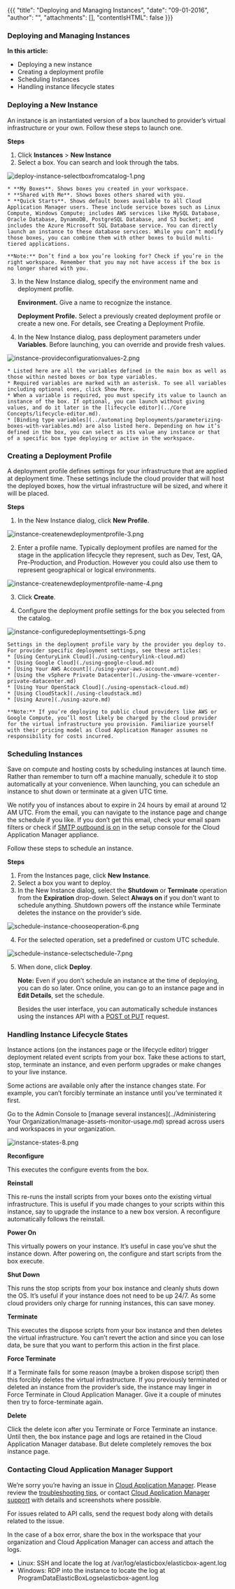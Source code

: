 {{{ "title": "Deploying and Managing Instances",
"date": "09-01-2016",
"author": "",
"attachments": [],
"contentIsHTML": false
}}}

### Deploying and Managing Instances

**In this article:**

* Deploying a new instance
* Creating a deployment profile
* Scheduling Instances
* Handling instance lifecycle states

### Deploying a New Instance

An instance is an instantiated version of a box launched to provider’s virtual infrastructure or your own. Follow these steps to launch one.

**Steps**
1. Click **Instances** > **New Instance**
2. Select a box. You can search and look through the tabs.

  ![deploy-instance-selectboxfromcatalog-1.png](../../images/cloud-application-manager/deploy-instance-selectboxfromcatalog-1.png)

    * **My Boxes**. Shows boxes you created in your workspace.
    * **Shared with Me**. Shows boxes others shared with you.
    * **Quick Starts**. Shows default boxes available to all Cloud Application Manager users. These include service boxes such as Linux Compute, Windows Compute; includes AWS services like MySQL Database, Oracle Database, DynamoDB, PostgreSQL Database, and S3 bucket; and includes the Azure Microsoft SQL Database service. You can directly launch an instance to these database services. While you can’t modify those boxes, you can combine them with other boxes to build multi-tiered applications.

    **Note:** Don’t find a box you’re looking for? Check if you’re in the right workspace. Remember that you may not have access if the box is no longer shared with you.

3. In the New Instance dialog, specify the environment name and deployment profile.

   **Environment.** Give a name to recognize the instance.

   **Deployment Profile.** Select a previously created deployment profile or create a new one. For details, see Creating a Deployment Profile.

4. In the New Instance dialog, pass deployment parameters under **Variables**. Before launching, you can override and provide fresh values.

  ![instance-provideconfigurationvalues-2.png](../../images/cloud-application-manager/instance-provideconfigurationvalues-2.png)

    * Listed here are all the variables defined in the main box as well as those within nested boxes or box type variables.
    * Required variables are marked with an asterisk. To see all variables including optional ones, click Show More.
    * When a variable is required, you must specify its value to launch an instance of the box. If optional, you can launch without giving values, and do it later in the [lifecycle editor](../Core Concepts/lifecycle-editor.md).
    * [Binding type variables](../automating Deplooyments/parameterizing-boxes-with-variables.md) are also listed here. Depending on how it’s defined in the box, you can select as its value any instance or that of a specific box type deploying or active in the workspace.

### Creating a Deployment Profile

A deployment profile defines settings for your infrastructure that are applied at deployment time. These settings include the cloud provider that will host the deployed boxes, how the virtual infrastructure will be sized, and where it will be placed.

**Steps**

1. In the New Instance dialog, click **New Profile**.

  ![instance-createnewdeploymentprofile-3.png](../../images/cloud-application-manager/instance-createnewdeploymentprofile-3.png)

2. Enter a profile name. Typically deployment profiles are named for the stage in the application lifecycle they represent, such as Dev, Test, QA, Pre-Production, and Production. However you could also use them to represent geographical or logical environments.

  ![instance-createnewdeploymentprofile-name-4.png](../../images/cloud-application-manager/instance-createnewdeploymentprofile-name-4.png)

3. Click **Create**.

4. Configure the deployment profile settings for the box you selected from the catalog.

  ![instance-configuredeploymentsettings-5.png](../../images/cloud-application-manager/instance-configuredeploymentsettings-5.png)

    Settings in the deployment profile vary by the provider you deploy to. For provider specific deployment settings, see these articles:
    * [Using CenturyLink Cloud](./using-centurylink-cloud.md)
    * [Using Google Cloud](./using-google-cloud.md)
    * [Using Your AWS Account](./using-your-aws-account.md)
    * [Using the vSphere Private Datacenter](./using-the-vmware-vcenter-private-datacenter.md)
    * [Using Your OpenStack Cloud](./using-openstack-cloud.md)
    * [Using CloudStack](./using-cloudstack.md)
    * [Using Azure](./using-azure.md)

    **Note:** If you’re deploying to public cloud providers like AWS or Google Compute, you’ll most likely be charged by the cloud provider for the virtual infrastructure you provision. Familiarize yourself with their pricing model as Cloud Application Manager assumes no responsibility for costs incurred.

### Scheduling Instances

Save on compute and hosting costs by scheduling instances at launch time. Rather than remember to turn off a machine manually, schedule it to stop automatically at your convenience. When launching, you can schedule an instance to shut down or terminate at a given UTC time.

We notify you of instances about to expire in 24 hours by email at around 12 AM UTC. From the email, you can navigate to the instance page and change the schedule if you like. If you don’t get this email, check your email spam filters or check if [SMTP outbound is on](../Appliance/appliance-initialsetup.md) in the setup console for the Cloud Application Manager appliance.

Follow these steps to schedule an instance.

**Steps**
1. From the Instances page, click **New Instance**.
2. Select a box you want to deploy.
3. In the New Instance dialog, select the **Shutdown** or **Terminate** operation from the **Expiration** drop-down.
Select **Always on** if you don’t want to schedule anything. Shutdown powers off the instance while Terminate deletes the instance on the provider’s side.

  ![schedule-instance-chooseoperation-6.png](../../images/cloud-application-manager/schedule-instance-chooseoperation-6.png)

4. For the selected operation, set a predefined or custom UTC schedule.

  ![schedule-instance-selectschedule-7.png](../../images/cloud-application-manager/schedule-instance-selectschedule-7.png)

5. When done, click **Deploy**.

    **Note:** Even if you don’t schedule an instance at the time of deploying, you can do so later. Once online, you can go to an instance page and in **Edit Details**, set the schedule.

    Besides the user interface, you can automatically schedule instances using the instances API with a [POST ot PUT](../API/instances-api.md) request.

### Handling Instance Lifecycle States

Instance actions (on the instances page or the lifecycle editor) trigger deployment related event scripts from your box. Take these actions to start, stop, terminate an instance, and even perform upgrades or make changes to your live instance.

Some actions are available only after the instance changes state. For example, you can’t forcibly terminate an instance until you’ve terminated it first.

Go to the Admin Console to [manage several instances](../Administering Your Organization/manage-assets-monitor-usage.md) spread across users and workspaces in your organization.

  ![instance-states-8.png](../../images/cloud-application-manager/instance-states-8.png)

**Reconfigure**

This executes the configure events from the box.

**Reinstall**

This re-runs the install scripts from your boxes onto the existing virtual infrastructure. This is useful if you made changes to your scripts within this instance, say to upgrade the instance to a new box version. A reconfigure automatically follows the reinstall.

**Power On**

This virtually powers on your instance. It’s useful in case you’ve shut the instance down. After powering on, the configure and start scripts from the box execute.

**Shut Down**

This runs the stop scripts from your box instance and cleanly shuts down the OS. It’s useful if your instance does not need to be up 24/7. As some cloud providers only charge for running instances, this can save money.

**Terminate**

This executes the dispose scripts from your box instance and then deletes the virtual infrastructure. You can’t revert the action and since you can lose data, be sure that you want to perform this action in the first place.

**Force Terminate**

If a Terminate fails for some reason (maybe a broken dispose script) then this forcibly deletes the virtual infrastructure. If you previously terminated or deleted an instance from the provider’s side, the instance may linger in Force Terminate in Cloud Application Manager. Give it a couple of minutes then try to force-terminate again.

**Delete**

Click the delete icon after you Terminate or Force Terminate an instance. Until then, the box instance page and logs are retained in the Cloud Application Manager database. But delete completely removes the box instance page.

### Contacting Cloud Application Manager Support

We’re sorry you’re having an issue in [Cloud Application Manager](https://www.ctl.io/cloud-application-manager/). Please review the [troubleshooting tips](../Troubleshooting/troubleshooting-tips.md), or contact [Cloud Application Manager support](mailto:cloudsupport@centurylink.com) with details and screenshots where possible.

For issues related to API calls, send the request body along with details related to the issue.

In the case of a box error, share the box in the workspace that your organization and Cloud Application Manager can access and attach the logs.
* Linux: SSH and locate the log at /var/log/elasticbox/elasticbox-agent.log
* Windows: RDP into the instance to locate the log at ProgramDataElasticBoxLogselasticbox-agent.log
